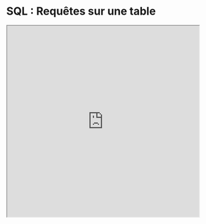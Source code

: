 # SQL : Requêtes sur une table

<iframe
    src="https://mozilla.github.io/pdf.js/web/viewer.html?file=https://raw.githubusercontent.com/mp2i-fsm/mp2i-2021/main/10_sql/1_select/sql_select.pdf#zoom=page-fit&pagemode=none"
    height=500 width=100% allowfullscreen></iframe>